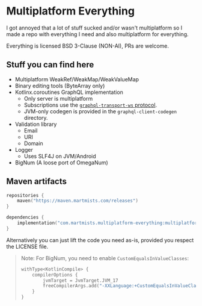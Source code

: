 # Multiplatform Everything

I got annoyed that a lot of stuff sucked and/or wasn't multiplatform so I made a repo with everything I need and also multiplatform for everything.

Everything is licensed BSD 3-Clause (NON-AI), PRs are welcome.

## Stuff you can find here

- Multiplatform WeakRef/WeakMap/WeakValueMap
- Binary editing tools (ByteArray only)
- Kotlinx.coroutines GraphQL implementation
  - Only server is multiplatform
  - Subscriptions use the [`graphql-transport-ws` protocol](https://github.com/enisdenjo/graphql-ws/blob/master/PROTOCOL.md).
  - JVM-only codegen is provided in the `graphql-client-codegen` directory.
- Validation library
  - Email
  - URI
  - Domain
- Logger
  - Uses SLF4J on JVM/Android
- BigNum (A loose port of OmegaNum)

## Maven artifacts

```kotlin
repositories {
    maven("https://maven.martmists.com/releases")
}

dependencies {
    implementation("com.martmists.multiplatform-everything:multiplatform-everything:1.2.1")
}
```

Alternatively you can just lift the code you need as-is, provided you respect the LICENSE file.

> Note: For BigNum, you need to enable `CustomEqualsInValueClasses`:
> ```kotlin
> withType<KotlinCompile> {
>     compilerOptions {
>         jvmTarget = JvmTarget.JVM_17
>         freeCompilerArgs.add("-XXLanguage:+CustomEqualsInValueClasses")
>     }
> }
> ```
